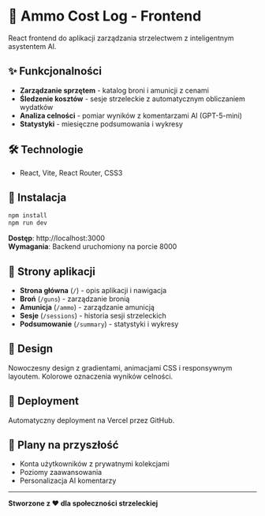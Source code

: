 # 🎯 Ammo Cost Log - Frontend

React frontend do aplikacji zarządzania strzelectwem z inteligentnym asystentem AI.

## ✨ Funkcjonalności

- **Zarządzanie sprzętem** - katalog broni i amunicji z cenami
- **Śledzenie kosztów** - sesje strzeleckie z automatycznym obliczaniem wydatków
- **Analiza celności** - pomiar wyników z komentarzami AI (GPT-5-mini)
- **Statystyki** - miesięczne podsumowania i wykresy

## 🛠️ Technologie

- React, Vite, React Router, CSS3

## 🚀 Instalacja

```bash
npm install
npm run dev
```

**Dostęp**: http://localhost:3000  
**Wymagania**: Backend uruchomiony na porcie 8000

## 📱 Strony aplikacji

- **Strona główna** (`/`) - opis aplikacji i nawigacja
- **Broń** (`/guns`) - zarządzanie bronią
- **Amunicja** (`/ammo`) - zarządzanie amunicją  
- **Sesje** (`/sessions`) - historia sesji strzeleckich
- **Podsumowanie** (`/summary`) - statystyki i wykresy

## 🎨 Design

Nowoczesny design z gradientami, animacjami CSS i responsywnym layoutem. Kolorowe oznaczenia wyników celności.

## 🚀 Deployment

Automatyczny deployment na Vercel przez GitHub.

## 🔮 Plany na przyszłość

- Konta użytkowników z prywatnymi kolekcjami
- Poziomy zaawansowania
- Personalizacja AI komentarzy

---

**Stworzone z ❤️ dla społeczności strzeleckiej**